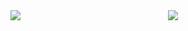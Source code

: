 <div align="center" style="display: flex"> 
 <img style="flex: 1;" src="https://readme.stats.imqinhao.cn/api?username=hysmdd&count_private=true&theme=tokyonight&show_icons=true&locale=cn" /> 
 <img style="flex: 1;" src="https://readme.stats.imqinhao.cn/api/top-langs/?username=hysmdd&count_private=true&layout=compact&theme=tokyonight&locale=cn" />
</div>
